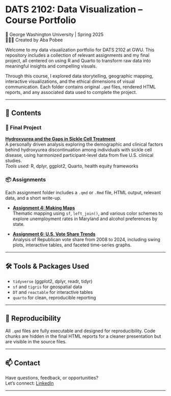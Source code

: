 # DATS 2102: Data Visualization – Course Portfolio  
📍 George Washington University | Spring 2025  
👩🏾‍💻 Created by Aba Pobee

Welcome to my data visualization portfolio for DATS 2102 at GWU. This repository includes a collection of relevant assignments and my final project, all centered on using R and Quarto to transform raw data into meaningful insights and compelling visuals.

Through this course, I explored data storytelling, geographic mapping, interactive visualizations, and the ethical dimensions of visual communication. Each folder contains original `.qmd` files, rendered HTML reports, and any associated data used to complete the project.

---

## 📁 Contents

### 🧭 Final Project  
**[Hydroxyurea and the Gaps in Sickle Cell Treatment](./Hydroxyurea_Final/README.md)**  
A personally driven analysis exploring the demographic and clinical factors behind hydroxyurea discontinuation among individuals with sickle cell disease, using harmonized participant-level data from five U.S. clinical studies.  
*Tools used:* R, dplyr, ggplot2, Quarto, health equity frameworks

### 📦 Assignments  
Each assignment folder includes a `.qmd` or `.Rmd` file, HTML output, relevant data, and a short write-up.

- **[Assignment 4: Making Maps](./4._Making_Maps/)**  
  Thematic mapping using `sf`, `left_join()`, and various color schemes to explore unemployment rates in Maryland and alcohol preferences by state.

- **[Assignment 6: U.S. Vote Share Trends](./Assignment_06_Vote_Analysis/)**  
  Analysis of Republican vote share from 2008 to 2024, including swing plots, interactive tables, and faceted time-series graphs.

---

## 🛠️ Tools & Packages Used
- `tidyverse` (ggplot2, dplyr, readr, tidyr)
- `sf` and `tigris` for geospatial data
- `DT` and `reactable` for interactive tables
- `quarto` for clean, reproducible reporting

---

## 🔁 Reproducibility
All `.qmd` files are fully executable and designed for reproducibility. Code chunks are hidden in the final HTML reports for a cleaner presentation but are visible in the source files.

---

## 📫 Contact

Have questions, feedback, or opportunities?  
Let’s connect: [LinkedIn](https://www.linkedin.com/in/abapobee)

---

